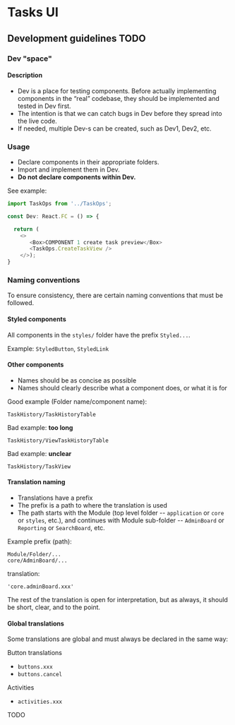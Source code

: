 # Tasks UI

## Development guidelines TODO

### Dev "space"

#### Description
* Dev is a place for testing components.  Before actually implementing components in the “real” codebase, they should be implemented and tested in Dev first.  
* The intention is that we can catch bugs in Dev before they spread into the live code.
* If needed, multiple Dev-s can be created, such as Dev1, Dev2, etc.  

### Usage

* Declare components in their appropriate folders.
* Import and implement them in Dev.
* **Do not declare components within Dev.**

See example: 


```typescript
import TaskOps from '../TaskOps';

const Dev: React.FC = () => {

  return (
    <>
       <Box>COMPONENT 1 create task preview</Box>
       <TaskOps.CreateTaskView />       
    </>);
}
```

### Naming conventions

To ensure consistency, there are certain naming conventions that must be followed.

#### Styled components

All components in the `styles/` folder have the prefix `Styled...`.

Example:  `StyledButton`, `StyledLink` 


#### Other components

* Names should be as concise as possible
* Names should clearly describe what a component does, or what it is for

Good example (Folder name/component name):

`TaskHistory/TaskHistoryTable` 

Bad example: **too long**

`TaskHistory/ViewTaskHistoryTable`

Bad example: **unclear**

`TaskHistory/TaskView`


#### Translation naming

* Translations have a prefix
* The prefix is a path to where the translation is used
* The path starts with the Module (top level folder -- `application` or `core` or `styles`, etc.), and continues with Module sub-folder -- `AdminBoard` or `Reporting` or `SearchBoard`, etc. 


Example prefix (path):

`Module/Folder/...`  
`core/AdminBoard/...`

translation:

`'core.adminBoard.xxx'`

The rest of the translation is open for interpretation, but as always, it should be short, clear, and to the point.

#### Global translations

Some translations are global and must always be declared in the same way:

Button translations

* `buttons.xxx`
* `buttons.cancel`

Activities

* `activities.xxx`

TODO


